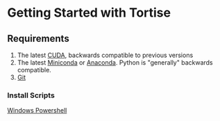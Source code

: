 # Getting Started with Tortise
## Requirements
1. The latest [CUDA](https://developer.nvidia.com/cuda-downloads), backwards compatible to previous versions
2. The latest [Miniconda](https://docs.conda.io/en/latest/miniconda.html) or [Anaconda](https://docs.anaconda.com/anaconda/install/index.html). Python is "generally" backwards compatible.
3. [Git](https://git-scm.com/downloads)

### Install Scripts
[Windows Powershell](scripts/tortoise-setup.ps1)
